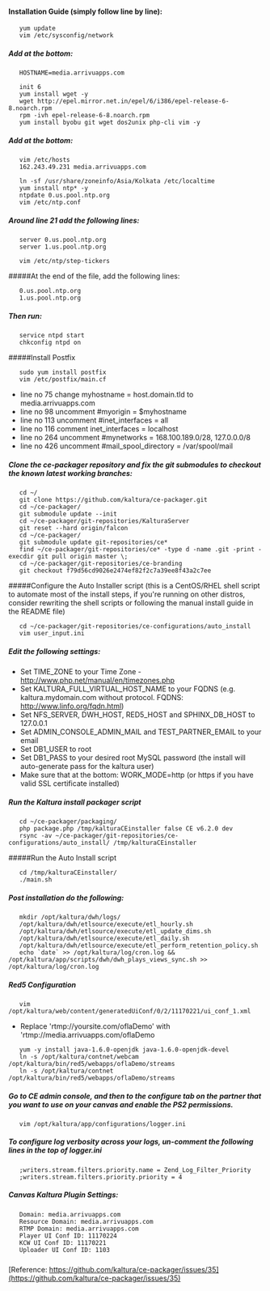 #### Installation Guide (simply follow line by line):
``` 
   yum update
   vim /etc/sysconfig/network
```
##### Add at the bottom:
```
   HOSTNAME=media.arrivuapps.com
```
```
   init 6
   yum install wget -y
   wget http://epel.mirror.net.in/epel/6/i386/epel-release-6-8.noarch.rpm
   rpm -ivh epel-release-6-8.noarch.rpm
   yum install byobu git wget dos2unix php-cli vim -y
```
##### Add at the bottom:
``` 
   vim /etc/hosts 
   162.243.49.231 media.arrivuapps.com
```
```
   ln -sf /usr/share/zoneinfo/Asia/Kolkata /etc/localtime
   yum install ntp* -y
   ntpdate 0.us.pool.ntp.org 
   vim /etc/ntp.conf 
```
##### Around line 21 add the following lines:
```
   server 0.us.pool.ntp.org
   server 1.us.pool.ntp.org
```
```
   vim /etc/ntp/step-tickers
```
#####At the end of the file, add the following lines:
```
   0.us.pool.ntp.org 
   1.us.pool.ntp.org   
````
##### Then run:
```
   service ntpd start
   chkconfig ntpd on
```
#####Install Postfix
```
   sudo yum install postfix
   vim /etc/postfix/main.cf   
```
* line no 75 change myhostname = host.domain.tld to media.arrivuapps.com
* line no 98 uncomment #myorigin = $myhostname
* line no 113 uncomment #inet_interfaces = all
* line no 116 comment inet_interfaces = localhost
* line no 264 uncomment #mynetworks = 168.100.189.0/28, 127.0.0.0/8
* line no 426 uncomment #mail_spool_directory = /var/spool/mail 

##### Clone the ce-packager repository and fix the git submodules to checkout the known latest working branches:
```
   cd ~/   
   git clone https://github.com/kaltura/ce-packager.git  
   cd ~/ce-packager/  
   git submodule update --init  
   cd ~/ce-packager/git-repositories/KalturaServer  
   git reset --hard origin/falcon  
   cd ~/ce-packager/  
   git submodule update git-repositories/ce*  
   find ~/ce-packager/git-repositories/ce* -type d -name .git -print -execdir git pull origin master \;  
   cd ~/ce-packager/git-repositories/ce-branding  
   git checkout f79d56cd9026e2474ef82f2c7a39ee8f43a2c7ee  
```
#####Configure the Auto Installer script (this is a CentOS/RHEL shell script to automate most of the install steps, if you're running on other distros, consider rewriting the shell scripts or following the manual install guide in the README file)
```
   cd ~/ce-packager/git-repositories/ce-configurations/auto_install
   vim user_input.ini
```
##### Edit the following settings:

* Set TIME_ZONE to your Time Zone - http://www.php.net/manual/en/timezones.php
* Set KALTURA_FULL_VIRTUAL_HOST_NAME to your FQDNS (e.g. kaltura.mydomain.com without protocol. FQDNS: http://www.linfo.org/fqdn.html)
* Set NFS_SERVER, DWH_HOST, RED5_HOST and SPHINX_DB_HOST to 127.0.0.1
* Set ADMIN_CONSOLE_ADMIN_MAIL and TEST_PARTNER_EMAIL to your email
* Set DB1_USER to root
* Set DB1_PASS to your desired root MySQL password (the install will auto-generate pass for the kaltura user)
* Make sure that at the bottom: WORK_MODE=http (or https if you have valid SSL certificate installed)

##### Run the Kaltura install packager script
```
   cd ~/ce-packager/packaging/
   php package.php /tmp/kalturaCEinstaller false CE v6.2.0 dev
   rsync -av ~/ce-packager/git-repositories/ce-configurations/auto_install/ /tmp/kalturaCEinstaller
```
#####Run the Auto Install script
```
   cd /tmp/kalturaCEinstaller/
   ./main.sh
```
##### Post installation do the following:
```
   mkdir /opt/kaltura/dwh/logs/  
   /opt/kaltura/dwh/etlsource/execute/etl_hourly.sh  
   /opt/kaltura/dwh/etlsource/execute/etl_update_dims.sh  
   /opt/kaltura/dwh/etlsource/execute/etl_daily.sh  
   /opt/kaltura/dwh/etlsource/execute/etl_perform_retention_policy.sh  
   echo `date` >> /opt/kaltura/log/cron.log && /opt/kaltura/app/scripts/dwh/dwh_plays_views_sync.sh >>     /opt/kaltura/log/cron.log 
```
##### Red5 Configuration
```
   vim /opt/kaltura/web/content/generatedUiConf/0/2/11170221/ui_conf_1.xml 
```
* Replace 'rtmp://yoursite.com/oflaDemo' with 'rtmp://media.arrivuapps.com/oflaDemo
```
   yum -y install java-1.6.0-openjdk java-1.6.0-openjdk-devel
   ln -s /opt/kaltura/contnet/webcam /opt/kaltura/bin/red5/webapps/oflaDemo/streams
   ln -s /opt/kaltura/contnet /opt/kaltura/bin/red5/webapps/oflaDemo/streams
```
##### Go to CE admin console, and then to the configure tab on the partner that you want to use on your canvas and enable the PS2 permissions.
```
   vim /opt/kaltura/app/configurations/logger.ini
```
##### To configure log verbosity across your logs, un-comment the following lines in the top of logger.ini 
```
   ;writers.stream.filters.priority.name = Zend_Log_Filter_Priority
   ;writers.stream.filters.priority.priority = 4
```
##### Canvas Kaltura Plugin Settings:
```
   Domain: media.arrivuapps.com
   Resource Domain: media.arrivuapps.com
   RTMP Domain: media.arrivuapps.com
   Player UI Conf ID: 11170224
   KCW UI Conf ID: 11170221
   Uploader UI Conf ID: 1103
```
##### 

[Reference: https://github.com/kaltura/ce-packager/issues/35](https://github.com/kaltura/ce-packager/issues/35)